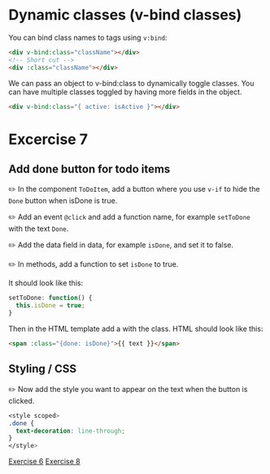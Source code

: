 # Dynamic classes (v-bind classes)
You can bind class names to tags using `v:bind`:
```html
<div v-bind:class="className"></div>
<!-- Short cut -->
<div :class="className"></div>
```

We can pass an object to v-bind:class to dynamically toggle classes.
You can have multiple classes toggled by having more fields in the object.

```html
<div v-bind:class="{ active: isActive }"></div>
```

# Excercise 7
## Add done button for todo items

:pencil2: In the component `ToDoItem`, add a button where you use `v-if` to hide the `Done` button when isDone is true.

:pencil2: Add an event `@click` and add a function name, for example `setToDone` with the text `Done`.

:pencil2: Add the data field in data, for example `isDone`, and set it to false.

:pencil2: In methods, add a function to set `isDone` to true.

It should look like this:
```js
setToDone: function() {
  this.isDone = true;
}
```

Then in the HTML template add a <span> with the class.
HTML should look like this:

```html
<span :class="{done: isDone}">{{ text }}</span>
```

## Styling / CSS

:pencil2: Now add the style you want to appear on the text when the button is clicked.

```css
<style scoped>
.done {
  text-decoration: line-through;
}
</style>
```

[Exercise 6](/exercise-6/)
[Exercise 8](/exercise-8/)